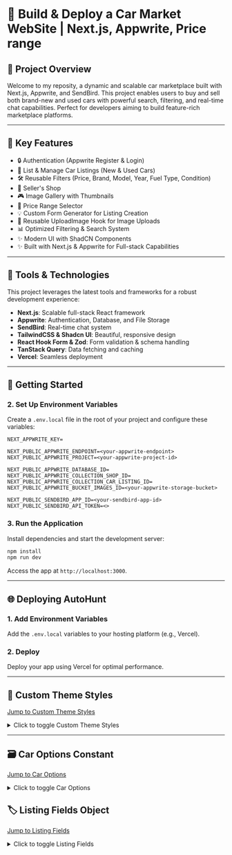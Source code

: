 <h1>🌟 Build & Deploy a Car Market WebSite | Next.js, Appwrite, Price range </h1>


<h2>📌 Project Overview</h2>
Welcome to my reposity, a dynamic and scalable car marketplace built with Next.js, Appwrite, and SendBird. This project enables users to buy and sell both brand-new and used cars with powerful search, filtering, and real-time chat capabilities. Perfect for developers aiming to build feature-rich marketplace platforms.

<hr>

<h2>🌟 Key Features</h2>
<ul>
<li>🔒 Authentication (Appwrite Register & Login)</li>
<li>🚗 List & Manage Car Listings (New & Used Cars)</li>
<li>🛠️ Reusable Filters (Price, Brand, Model, Year, Fuel Type, Condition)</li>
<li>🏢 Seller's Shop</li>
<li>🎮 Image Gallery with Thumbnails</li>
<li>💎 Price Range Selector</li>
<li>💡 Custom Form Generator for Listing Creation</li>
<li>💄 Reusable UploadImage Hook for Image Uploads</li>
<li>📊 Optimized Filtering & Search System</li>
<li>✨ Modern UI with ShadCN Components</li>
<li>✨ Built with Next.js & Appwrite for Full-stack Capabilities</li>
</ul>
<hr/>

## 🚀 Tools & Technologies

This project leverages the latest tools and frameworks for a robust development experience:

- **Next.js**: Scalable full-stack React framework
- **Appwrite**: Authentication, Database, and File Storage
- **SendBird**: Real-time chat system
- **TailwindCSS & Shadcn UI**: Beautiful, responsive design
- **React Hook Form & Zod**: Form validation & schema handling
- **TanStack Query**: Data fetching and caching
- **Vercel**: Seamless deployment

---

## 🔀 Getting Started

### 2. Set Up Environment Variables

Create a `.env.local` file in the root of your project and configure these variables:

```plaintext
NEXT_APPWRITE_KEY=

NEXT_PUBLIC_APPWRITE_ENDPOINT=<your-appwrite-endpoint>
NEXT_PUBLIC_APPWRITE_PROJECT=<your-appwrite-project-id>

NEXT_PUBLIC_APPWRITE_DATABASE_ID=
NEXT_PUBLIC_APPWRITE_COLLECTION_SHOP_ID=
NEXT_PUBLIC_APPWRITE_COLLECTION_CAR_LISTING_ID=
NEXT_PUBLIC_APPWRITE_BUCKET_IMAGES_ID=<your-appwrite-storage-bucket>

NEXT_PUBLIC_SENDBIRD_APP_ID=<your-sendbird-app-id>
NEXT_PUBLIC_SENDBIRD_API_TOKEN=<>
```

### 3. Run the Application

Install dependencies and start the development server:

```bash
npm install
npm run dev
```

Access the app at `http://localhost:3000`.

---

## 🌐 Deploying AutoHunt

### 1. Add Environment Variables

Add the `.env.local` variables to your hosting platform (e.g., Vercel).

### 2. Deploy

Deploy your app using Vercel for optimal performance.

---

## 🎨 Custom Theme Styles

[Jump to Custom Theme Styles](#custom-theme-styles)

<details>
  <summary>Click to toggle Custom Theme Styles</summary>

```css
body {
  font-family: Helvetica Neue, Helvetica, Arial, sans-serif;
}
.b-carousel-slider .carousel--navigation {
  svg {
    width: 64px !important;
    height: 64px !important;
    color: white !important;
  }
}
.safety-list {
  list-style: disc !important;
}
.phone--input {
  button {
    height: 100% !important;
  }
  input {
    height: 100% !important;
  }
}
.sendbird-ui-header__right {
  display: none !important;
}
@layer utilities {
  .text-balance {
    text-wrap: balance;
  }
}
@layer base {
  :root {
    --boxShadow: 0 2px 8.8px 3.2px #0207010a;

    --background: 0 0% 100%;
    --foreground: 222.2 84% 4.9%;
    --card: 0 0% 100%;
    --card-foreground: 222.2 84% 4.9%;
    --popover: 0 0% 100%;
    --popover-foreground: 222.2 84% 4.9%;
    --primary: 141 100% 36%;
    --primary-foreground: 210 40% 98%;
    --secondary: 210 40% 96.1%;
    --secondary-foreground: 222.2 47.4% 11.2%;
    --muted: 210 40% 96.1%;
    --muted-foreground: 215.4 16.3% 46.9%;
    --accent: 210 40% 96.1%;
    --accent-foreground: 222.2 47.4% 11.2%;
    --destructive: 0 84.2% 60.2%;
    --destructive-foreground: 210 40% 98%;
    --border: 214.3 31.8% 91.4%;
    --input: 214.3 31.8% 91.4%;
    --ring: 141 100% 36%;
    --radius: 0.5rem;
    --chart-1: 12 76% 61%;
    --chart-2: 173 58% 39%;
    --chart-3: 197 37% 24%;
    --chart-4: 43 74% 66%;
    --chart-5: 27 87% 67%;
    --sidebar-background: 0 0% 98%;
    --sidebar-foreground: 240 5.3% 26.1%;
    --sidebar-primary: 141 100% 36%;
    --sidebar-primary-foreground: 0 0% 98%;
    --sidebar-accent: 240 4.8% 95.9%;
    --sidebar-accent-foreground: 240 5.9% 10%;
    --sidebar-border: 220 13% 91%;
    --sidebar-ring: 217.2 91.2% 59.8%;
  }

  .dark {
    --background: 222.2 84% 4.9%;
    --foreground: 210 40% 98%;
    --card: 222.2 84% 4.9%;
    --card-foreground: 210 40% 98%;
    --popover: 222.2 84% 4.9%;
    --popover-foreground: 210 40% 98%;
    --primary: 141 100% 36%;
    --primary-foreground: 222.2 47.4% 11.2%;
    --secondary: 217.2 32.6% 17.5%;
    --secondary-foreground: 210 40% 98%;
    --muted: 217.2 32.6% 17.5%;
    --muted-foreground: 215 20.2% 65.1%;
    --accent: 217.2 32.6% 17.5%;
    --accent-foreground: 210 40% 98%;
    --destructive: 0 62.8% 30.6%;
    --destructive-foreground: 210 40% 98%;
    --border: 217.2 32.6% 17.5%;
    --input: 217.2 32.6% 17.5%;
    --ring: 141 100% 36%;
    --chart-1: 220 70% 50%;
    --chart-2: 160 60% 45%;
    --chart-3: 30 80% 55%;
    --chart-4: 280 65% 60%;
    --chart-5: 340 75% 55%;
    --sidebar-background: 240 5.9% 10%;
    --sidebar-foreground: 240 4.8% 95.9%;
    --sidebar-primary: 141 100% 36%;
    --sidebar-primary-foreground: 0 0% 100%;
    --sidebar-accent: 240 3.7% 15.9%;
    --sidebar-accent-foreground: 240 4.8% 95.9%;
    --sidebar-border: 240 3.7% 15.9%;
    --sidebar-ring: 217.2 91.2% 59.8%;
  }
}
```

</details>

---

## 🗃️ Car Options Constant

[Jump to Car Options](#️car-options-constant)

<details>
  <summary>Click to toggle Car Options</summary>

```javascript
export const CAR_BRAND_OPTIONS = [
  { value: "mercedes-benz", label: "Mercedes Benz" },
  { value: "tesla", label: "Tesla" },
  { value: "lexus", label: "Lexus" },
  { value: "toyota", label: "Toyota" },
  { value: "bmw", label: "BMW" },
  { value: "ford", label: "Ford" },
  { value: "tata", label: "Tata" },
  { value: "audi", label: "Audi" },
  { value: "hyundai", label: "Hyundai" },
];

export const CAR_MODEL_OPTIONS = [
  { key: "mercedes-benz", value: "gle-class", label: "GLE-Class" },
  { key: "mercedes-benz", value: "glk-class", label: "GLK-Class" },
  { key: "mercedes-benz", value: "g-class", label: "G-Class" },
  { key: "mercedes-benz", value: "s-class", label: "S-Class" },
  { key: "tesla", value: "model-s", label: "Model S" },
  { key: "tesla", value: "model-3", label: "Model 3" },
  { key: "tesla", value: "model-x", label: "Model X" },
  { key: "lexus", value: "es300", label: "ES 300" },
  { key: "lexus", value: "rx350", label: "RX 350" },
  { key: "lexus", value: "gx460", label: "GX 460" },
  { key: "toyota", value: "camry", label: "Camry" },
  { key: "toyota", value: "land-cruiser", label: "Land Cruiser" },
  { key: "toyota", value: "corolla", label: "Corolla" },
  { key: "toyota", value: "camry-hybrid", label: "Camry Hybrid" },
];

export const CAR_BODY_TYPE_OPTIONS = [
  { value: "sedan", label: "Sedan" },
  { value: "suv", label: "SUV" },
  { value: "truck", label: "Truck" },
  { value: "hatchback", label: "Hatchback" },
  { value: "coupe", label: "Coupe" },
  { value: "convertible", label: "Convertible" },
  { value: "van", label: "Van/Minivan" },
  { value: "wagon", label: "Wagon" },
  { value: "other", label: "Other" },
];

export const CAR_SECOND_CONDITION_OPTIONS = [
  { value: "afterCrash", label: "After Crash" },
  { value: "engineIssue", label: "Engine Issue" },
  { value: "gearIssue", label: "Gear Issue" },
  { value: "needBodyRepair", label: "Needs Body Repair" },
  { value: "needRepair", label: "Needs Repair" },
  { value: "needRepainting", label: "Needs Repainting" },
  { value: "tireDamage", label: "Tire Damage" },
  { value: "glassDamage", label: "Glass Damage" },
  { value: "electricalIssue", label: "Electrical Issue" },
  { value: "suspensionIssue", label: "Suspension Issue" },
  { value: "brakeIssue", label: "Brake Issue" },
  { value: "interiorDamage", label: "Interior Damage" },
  { value: "minorWearTear", label: "Minor Wear and Tear" },
  { value: "noFault", label: "No Fault" },
];

export const CAR_KEY_FEATURES_OPTIONS = [
  { value: "sunroof", label: "Sunroof/Moonroof" },
  { value: "navigation", label: "Navigation System" },
  { value: "leatherSeats", label: "Leather Seats" },
  { value: "cooledSeats", label: "Cooled Seats (Ventilated)" },
  { value: "powerSeats", label: "Power Seats" },
  { value: "premiumSound", label: "Premium Sound System" },
  { value: "alloyWheels", label: "Alloy Wheels" },
  { value: "parkingSensors", label: "Parking Sensors" },
  { value: "rearviewCamera", label: "Rearview Camera" },
  { value: "360Camera", label: "360° Camera" },
  { value: "adaptiveCruiseControl", label: "Adaptive Cruise Control" },
  {
    value: "automaticEmergencyBraking",
    label: "Automatic Emergency Braking",
  },
  { value: "bluetooth", label: "Bluetooth Connectivity" },
  { value: "appleCarplay", label: "Apple CarPlay" },
  { value: "androidAuto", label: "Android Auto" },
  { value: "keylessEntry", label: "Keyless Entry" },
  { value: "pushButtonStart", label: "Push Button Start" },
  { value: "remoteStart", label: "Remote Start" },
  { value: "powerLocks", label: "Power Locks" },
  { value: "airConditioning", label: "Air Conditioning" },
];

export const CAR_COLOR_OPTIONS = [
  {
    value: "white",
    label: "White",
  },
  {
    value: "gray",
    label: "gray",
  },
  {
    value: "black",
    label: "Black",
  },
  {
    value: "red",
    label: "Red",
  },
  {
    value: "blue",
    label: "Blue",
  },
  {
    value: "other",
    label: "Other",
  },
];

export const CAR_CONDITION_OPTIONS = [
  { value: "BRAND_NEW", label: "Brand New" },
  { value: "USED", label: "Used" },
];

export const CAR_FUELTYPE_OPTIONS = [
  { value: "PETROL", label: "Petrol" },
  { value: "DIESEL", label: "Diesel" },
  { value: "ELECTRIC", label: "Electric" },
  { value: "HYBRID", label: "Hybrid" },
];

export const CAR_TRANSMISSION_OPTIONS = [
  { value: "AUTOMATIC", label: "Automatic" },
  { value: "MANUAL", label: "Manual" },
  { value: "CVT", label: "CVT" },
  { value: "AMT", label: "AMT" },
];

export const CAR_DRIVETRAIN_OPTIONS = [
  { value: "FWD", label: "Front-Wheel Drive (FWD)" },
  { value: "RWD", label: "Rear-Wheel Drive (RWD)" },
  { value: "AWD", label: "All-Wheel Drive (AWD)" },
  { value: "4WD", label: "Four-Wheel Drive (4WD)" },
];

export const CAR_YEAR_OPTIONS = [
  { value: "2025", label: "2025" },
  { value: "2023", label: "2023" },
  { value: "2020", label: "2020" },
  { value: "2019", label: "2019" },
  { value: "2017", label: "2017" },
  { value: "2015", label: "2015" },
  { value: "2013", label: "2013" },
  { value: "2012", label: "2012" },
  { value: "2011", label: "2011" },
];

export const CAR_YEAR_RANGE_OPTIONS = [
  { value: "2011-2013", label: "2011 - 2013" },
  { value: "2015-2017", label: "2015 - 2017" },
  { value: "2019-2020", label: "2019 - 2020" },
  { value: "2021-2023", label: "2021 - 2023" },
];

export const CAR_PRICE_RANGE_OPTIONS = [
  { value: "0-50000", label: "Under 50k" },
  { value: "50000-100000", label: "50 - 100k" },
  { value: "100000-300000", label: "100 - 300k" },
  { value: "300000-500000", label: "300 - 500k" },
  { value: "500000-1000000", label: "500 - 1M" },
  { value: "custom", label: "Custom" },
];
```

</details>

## 🏷️ Listing Fields Object

[Jump to Listing Fields](#️listing-fields-object)

<details>
  <summary>Click to toggle Listing Fields</summary>

```javascript
import { FieldType } from "@/@types/index.type";
import {
  CAR_BRAND_OPTIONS,
  CAR_TRANSMISSION_OPTIONS,
  CAR_CONDITION_OPTIONS,
  CAR_COLOR_OPTIONS,
  CAR_YEAR_OPTIONS,
  CAR_MODEL_OPTIONS,
  CAR_FUELTYPE_OPTIONS,
  CAR_BODY_TYPE_OPTIONS,
  CAR_SECOND_CONDITION_OPTIONS,
  CAR_KEY_FEATURES_OPTIONS,
  CAR_DRIVETRAIN_OPTIONS,
} from "./car-options";
export const addListingFields: FieldType[] = [
  {
    name: "brand",
    fieldType: "select",
    label: "Brand (Make)",
    required: true,
    disabled: false,
    options: CAR_BRAND_OPTIONS,
  },
  {
    name: "model",
    fieldType: "select",
    label: "Model",
    required: true,
    disabled: false,
    options: CAR_MODEL_OPTIONS,
  },
  {
    name: "yearOfManufacture",
    fieldType: "select",
    label: "Year of Manufacture",
    required: true,
    disabled: false,
    options: CAR_YEAR_OPTIONS,
  },
  {
    name: "exteriorColor",
    fieldType: "select",
    label: "Exterior Color",
    required: true,
    disabled: false,
    options: CAR_COLOR_OPTIONS,
  },
  {
    name: "interiorColor",
    fieldType: "select",
    label: "Interior Color",
    required: false,
    disabled: false,
    options: CAR_COLOR_OPTIONS,
  },
  {
    name: "condition",
    fieldType: "select",
    label: "Condition",
    required: true,
    disabled: false,
    options: CAR_CONDITION_OPTIONS,
  },
  {
    name: "secondCondition",
    fieldType: "multiselect",
    label: "Second Condition (Optional)",
    required: false,
    disabled: false,
    options: CAR_SECOND_CONDITION_OPTIONS,
  },
  {
    name: "mileage",
    fieldType: "number",
    label: "Mileage",
    required: false,
    disabled: false,
  },
  {
    name: "transmission",
    fieldType: "select",
    label: "Transmission",
    required: true,
    disabled: false,
    options: CAR_TRANSMISSION_OPTIONS,
  },
  {
    name: "fuelType",
    fieldType: "select",
    label: "Fuel Type",
    required: true,
    disabled: false,
    options: CAR_FUELTYPE_OPTIONS,
  },
  {
    name: "keyFeatures",
    fieldType: "multiselect",
    label: "Key Features (Optional)",
    required: false,
    disabled: false,
    options: CAR_KEY_FEATURES_OPTIONS,
  },

  {
    name: "vin",
    fieldType: "text",
    label: "VIN Chassis Number",
    required: false,
  },
  {
    name: "bodyType",
    fieldType: "select",
    label: "Body Type",
    required: false,
    disabled: false,
    options: CAR_BODY_TYPE_OPTIONS,
  },

  {
    name: "drivetrain",
    fieldType: "select",
    label: "Drivetrain",
    required: true,
    disabled: false,
    options: CAR_DRIVETRAIN_OPTIONS,
  },
  {
    name: "seatingCapacity",
    fieldType: "number",
    label: "Seating Capacity",
    required: false,
    disabled: false,
  },
  {
    name: "description",
    fieldType: "textarea",
    label: "Description",
    col: 2,
    required: false,
    disabled: false,
  },
  {
    name: "price",
    fieldType: "currency",
    label: "Price",
    col: 1,
    required: true,
    disabled: false,
  },
  {
    name: "contactPhone",
    fieldType: "phone",
    label: "Contact Phone Number",
    required: true,
    disabled: false,
  },
];
```

## </details>

